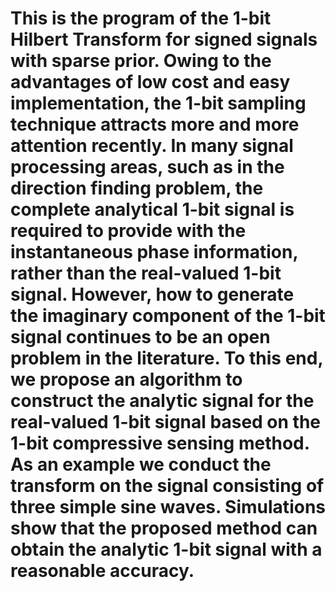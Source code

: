 # This is the program of the 1-bit Hilbert Transform for signed signals with sparse prior.  Owing to the advantages of low cost and easy implementation, the 1-bit sampling technique attracts more and more attention recently. In many signal processing areas, such as in the direction finding problem, the complete analytical 1-bit signal is required to provide with the instantaneous phase information, rather than the real-valued 1-bit signal. However, how to generate the imaginary component of the 1-bit signal continues to be an open problem in the literature. To this end, we propose an algorithm to construct the analytic signal for the real-valued 1-bit signal based on the 1-bit compressive sensing method. As an example we conduct the  transform on the signal consisting of three simple sine waves. Simulations show that the proposed method can obtain the analytic 1-bit signal with a reasonable accuracy.
